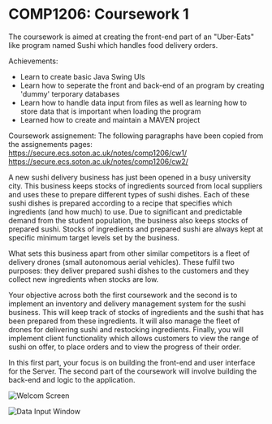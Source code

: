 # COMP1206: Coursework 1
The coursework is aimed at creating the front-end part of an "Uber-Eats" like program named Sushi which handles food delivery orders.

Achievements:
 - Learn to create basic Java Swing UIs
 - Learn how to seperate the front and back-end of an program by creating 'dummy' terporary databases
 - Learn how to handle data input from files as well as learning how to store data that is important when loading the program
 - Learned how to create and maintain a MAVEN project

Coursework assignement: 
The following paragraphs have been copied from the assignements pages:
https://secure.ecs.soton.ac.uk/notes/comp1206/cw1/
https://secure.ecs.soton.ac.uk/notes/comp1206/cw2/

A new sushi delivery business has just been opened in a busy university city. This business keeps stocks of ingredients sourced from local suppliers and uses these to prepare different types of sushi dishes. Each of these sushi dishes is prepared according to a recipe that specifies which ingredients (and how much) to use. Due to significant and predictable demand from the student population, the business also keeps stocks of prepared sushi. Stocks of ingredients and prepared sushi are always kept at specific minimum target levels set by the business.

What sets this business apart from other similar competitors is a fleet of delivery drones (small autonomous aerial vehicles). These fulfil two purposes: they deliver prepared sushi dishes to the customers and they collect new ingredients when stocks are low.

Your objective across both the first coursework and the second is to implement an inventory and delivery management system for the sushi business. This will keep track of stocks of ingredients and the sushi that has been prepared from these ingredients. It will also manage the fleet of drones for delivering sushi and restocking ingredients. Finally, you will implement client functionality which allows customers to view the range of sushi on offer, to place orders and to view the progress of their order.

In this first part, your focus is on building the front-end and user interface for the Server. The second part of the coursework will involve building the back-end and logic to the application.

![Welcom Screen](https://i.imgur.com/kKLbJrH.png)

![Data Input Window](https://imgur.com/IFTAZQ7.png)

